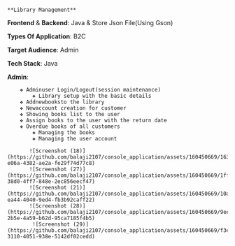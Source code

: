 
                                                                          **Library Management**

 **Frontend** & **Backend**: Java & Store Json File(Using Gson)

 **Types Of Application**: B2C
 
 **Target Audience**: Admin
 
 **Tech Stack**: Java

 **Admin**:
 
 
      	❖ Adminuser Login/Logout(session maintenance)
          	❖ Library setup with the basic details
      	❖ Addnewbooksto the library
      	❖ Newaccount creation for customer
      	❖ Showing books list to the user
      	❖ Assign books to the user with the return date
      	❖ Overdue books of all customers
          	❖ Managing the books
          	❖ Managing the user account

           ![Screenshot (18)](https://github.com/balaji2107/console_application/assets/160450669/1635708c-e06a-4382-ae2a-fe29f74d77c8)
           ![Screenshot (27)](https://github.com/balaji2107/console_application/assets/160450669/1ff17bb2-38d0-4ff7-848e-2ec856eecf47)
           ![Screenshot (21)](https://github.com/balaji2107/console_application/assets/160450669/10ad5a18-ea44-4040-9ed4-fb3b92caff22)
           ![Screenshot (28)](https://github.com/balaji2107/console_application/assets/160450669/9ee93cda-2b5e-4a59-b62d-95ca7185f4b5)
            ![Screenshot (29)](https://github.com/balaji2107/console_application/assets/160450669/f3eedb0c-3110-4051-938e-5142df02cedd)


